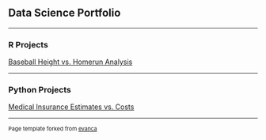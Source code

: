 ## Data Science Portfolio

---

### R Projects

[Baseball Height vs. Homerun Analysis](/blob/5f07f648a731496982b137ec50adc2b18a6b0673/Analyzing%20Baseball%20Data_%20Does%20Height%20Affect%20Power.pdf)


---
### Python Projects

[Medical Insurance Estimates vs. Costs](/pdf/sample_presentation.pdf)



---
<p style="font-size:11px">Page template forked from <a href="https://github.com/evanca/quick-portfolio">evanca</a></p>
<!-- Remove above link if you don't want to attibute -->
